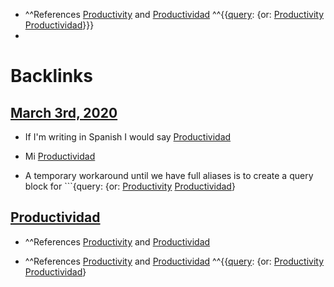 - ^^References [Productivity](<Productivity.md>) and [Productividad](<Productividad.md>) ^^{{[query](<query.md>): {or: [Productivity](<Productivity.md>) [Productividad](<Productividad.md>)}}}
- 

# Backlinks
## [March 3rd, 2020](<March 3rd, 2020.md>)
- If I'm writing in Spanish I would say [Productividad](<Productividad.md>)

- Mi [Productividad](<Productividad.md>)

- A temporary workaround until we have full aliases is to create a query block for ```{query: {or: [Productivity](<Productivity.md>) [Productividad](<Productividad.md>)}

## [Productividad](<Productividad.md>)
- ^^References [Productivity](<Productivity.md>) and [Productividad](<Productividad.md>)

- ^^References [Productivity](<Productivity.md>) and [Productividad](<Productividad.md>) ^^{{[query](<query.md>): {or: [Productivity](<Productivity.md>) [Productividad](<Productividad.md>)}

